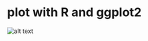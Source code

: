 # plot with R and ggplot2

![alt text](https://raw.githubusercontent.com/alvarellos/plot-R/irish.png)
